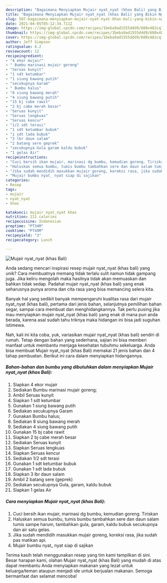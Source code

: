 ```yaml
---
description: "Bagaimana Menyiapkan Mujair nyat_nyat (khas Bali) yang Bikin Ngiler"
title: "Bagaimana Menyiapkan Mujair nyat_nyat (khas Bali) yang Bikin Ngiler"
slug: 507-bagaimana-menyiapkan-mujair-nyat-nyat-khas-bali-yang-bikin-ngiler
date: 2021-04-05T05:12:34.711Z
image: https://img-global.cpcdn.com/recipes/1beba9ad1555ddd9/680x482cq70/mujair-nyat_nyat-khas-bali-foto-resep-utama.jpg
thumbnail: https://img-global.cpcdn.com/recipes/1beba9ad1555ddd9/680x482cq70/mujair-nyat_nyat-khas-bali-foto-resep-utama.jpg
cover: https://img-global.cpcdn.com/recipes/1beba9ad1555ddd9/680x482cq70/mujair-nyat_nyat-khas-bali-foto-resep-utama.jpg
author: Jeff Simpson
ratingvalue: 4.2
reviewcount: 12
recipeingredient:
- "4 ekor mujair"
- " Bumbu marinasi mujair goreng"
- "Seruas kunyit"
- "1 sdt ketumbar"
- "1 siung bawang putih"
- "secukupnya Garam"
- " Bumbu halus"
- "8 siung bawang merah"
- "4 siung bawang putih"
- "15 bj cabe rawit"
- "2 bj cabe merah besar"
- "Seruas kunyit"
- "Seruas lengkuas"
- "Seruas kencur"
- "1/2 sdt terasi"
- "1 sdt ketumbar bubuk"
- "1 sdt lada bubuk"
- "3 lbr daun salam"
- "2 batang sere geprek"
- "secukupnya Gula garam kaldu bubuk"
- "1 gelas Air"
recipeinstructions:
- "Cuci bersih ikan mujair, marinasi dg bumbu, kemudian goreng. Tiriskan"
- "Haluskan semua bumbu, tumis bumbu tambahkan sere dan daun salam tumis sampe harum, tambahkan gula, garam, kaldu bubuk secukupnya dan air satu gelas."
- "Jika sudah mendidih masukkan mujair goreng, koreksi rasa, jika sudah pas matikan api."
- "Mujair bumbu nyat_ nyat siap di sajikan"
categories:
- Resep
tags:
- mujair
- nyat_nyat
- khas

katakunci: mujair nyat_nyat khas 
nutrition: 211 calories
recipecuisine: Indonesian
preptime: "PT34M"
cooktime: "PT49M"
recipeyield: "3"
recipecategory: Lunch

---
```



![Mujair nyat_nyat (khas Bali)](https://img-global.cpcdn.com/recipes/1beba9ad1555ddd9/680x482cq70/mujair-nyat_nyat-khas-bali-foto-resep-utama.jpg)

Anda sedang mencari inspirasi resep mujair nyat_nyat (khas bali) yang unik? Cara membuatnya memang tidak terlalu sulit namun tidak gampang juga. Jika keliru mengolah maka hasilnya tidak akan memuaskan dan bahkan tidak sedap. Padahal mujair nyat_nyat (khas bali) yang enak seharusnya punya aroma dan cita rasa yang bisa memancing selera kita.

Banyak hal yang sedikit banyak mempengaruhi kualitas rasa dari mujair nyat_nyat (khas bali), pertama dari jenis bahan, selanjutnya pemilihan bahan segar, sampai cara membuat dan menghidangkannya. Tak perlu pusing jika mau menyiapkan mujair nyat_nyat (khas bali) yang enak di mana pun anda berada, karena asal sudah tahu triknya maka hidangan ini bisa jadi suguhan istimewa.




Nah, kali ini kita coba, yuk, variasikan mujair nyat_nyat (khas bali) sendiri di rumah. Tetap dengan bahan yang sederhana, sajian ini bisa memberi manfaat untuk membantu menjaga kesehatan tubuhmu sekeluarga. Anda bisa membuat Mujair nyat_nyat (khas Bali) memakai 21 jenis bahan dan 4 tahap pembuatan. Berikut ini cara dalam menyiapkan hidangannya.

<!--inarticleads1-->

##### Bahan-bahan dan bumbu yang dibutuhkan dalam menyiapkan Mujair nyat_nyat (khas Bali):

1. Siapkan 4 ekor mujair
1. Sediakan  Bumbu marinasi mujair goreng;
1. Ambil Seruas kunyit
1. Siapkan 1 sdt ketumbar
1. Gunakan 1 siung bawang putih
1. Sediakan secukupnya Garam
1. Gunakan  Bumbu halus;
1. Sediakan 8 siung bawang merah
1. Sediakan 4 siung bawang putih
1. Gunakan 15 bj cabe rawit
1. Siapkan 2 bj cabe merah besar
1. Sediakan Seruas kunyit
1. Siapkan Seruas lengkuas
1. Siapkan Seruas kencur
1. Sediakan 1/2 sdt terasi
1. Gunakan 1 sdt ketumbar bubuk
1. Gunakan 1 sdt lada bubuk
1. Siapkan 3 lbr daun salam
1. Ambil 2 batang sere (geprek)
1. Sediakan secukupnya Gula, garam, kaldu bubuk
1. Siapkan 1 gelas Air




<!--inarticleads2-->

##### Cara menyiapkan Mujair nyat_nyat (khas Bali):

1. Cuci bersih ikan mujair, marinasi dg bumbu, kemudian goreng. Tiriskan
1. Haluskan semua bumbu, tumis bumbu tambahkan sere dan daun salam tumis sampe harum, tambahkan gula, garam, kaldu bubuk secukupnya dan air satu gelas.
1. Jika sudah mendidih masukkan mujair goreng, koreksi rasa, jika sudah pas matikan api.
1. Mujair bumbu nyat_ nyat siap di sajikan




Terima kasih telah menggunakan resep yang tim kami tampilkan di sini. Besar harapan kami, olahan Mujair nyat_nyat (khas Bali) yang mudah di atas dapat membantu Anda menyiapkan makanan yang lezat untuk keluarga/teman ataupun menjadi ide untuk berjualan makanan. Semoga bermanfaat dan selamat mencoba!
